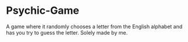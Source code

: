 # Psychic-Game
A game where it randomly chooses a letter from the English alphabet and has you try to guess the letter. Solely made by me.